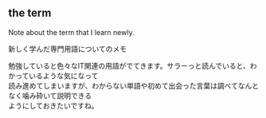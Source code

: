 ## the term
Note about the term that I learn newly.

新しく学んだ専門用語についてのメモ

勉強していると色々なIT関連の用語がでてきます。サラーっと読んでいると、わかっているような気になって  
読み進めてしまいますが、わからない単語や初めて出会った言葉は調べてなんとなく噛み砕いて説明できる  
ようにしておきたいですね。
